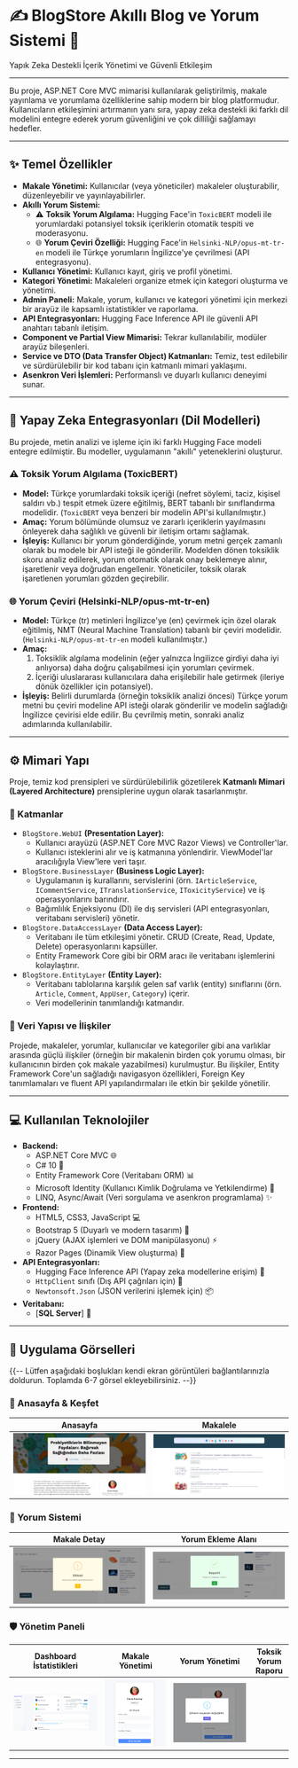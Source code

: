 <p align="center">
  
 
  <br>
  <h1>✍️ BlogStore Akıllı Blog ve Yorum Sistemi 🧠</h1>
  <p>Yapık Zeka Destekli İçerik Yönetimi ve Güvenli Etkileşim</p>
</p>

---

Bu proje, ASP.NET Core MVC mimarisi kullanılarak geliştirilmiş, makale yayınlama ve yorumlama özelliklerine sahip modern bir blog platformudur. Kullanıcıların etkileşimini artırmanın yanı sıra, yapay zeka destekli iki farklı dil modelini entegre ederek yorum güvenliğini ve çok dilliliği sağlamayı hedefler.

---

## ✨ Temel Özellikler

- **Makale Yönetimi:** Kullanıcılar (veya yöneticiler) makaleler oluşturabilir, düzenleyebilir ve yayınlayabilirler.
- **Akıllı Yorum Sistemi:**
    - ⚠️ **Toksik Yorum Algılama:** Hugging Face'in `ToxicBERT` modeli ile yorumlardaki potansiyel toksik içeriklerin otomatik tespiti ve moderasyonu.
    - 🌐 **Yorum Çeviri Özelliği:** Hugging Face'in `Helsinki-NLP/opus-mt-tr-en` modeli ile Türkçe yorumların İngilizce'ye çevrilmesi (API entegrasyonu).
- **Kullanıcı Yönetimi:** Kullanıcı kayıt, giriş ve profil yönetimi.
- **Kategori Yönetimi:** Makaleleri organize etmek için kategori oluşturma ve yönetimi.
- **Admin Paneli:** Makale, yorum, kullanıcı ve kategori yönetimi için merkezi bir arayüz ile kapsamlı istatistikler ve raporlama.
- **API Entegrasyonları:** Hugging Face Inference API ile güvenli API anahtarı tabanlı iletişim.
- **Component ve Partial View Mimarisi:** Tekrar kullanılabilir, modüler arayüz bileşenleri.
- **Service ve DTO (Data Transfer Object) Katmanları:** Temiz, test edilebilir ve sürdürülebilir bir kod tabanı için katmanlı mimari yaklaşımı.
- **Asenkron Veri İşlemleri:** Performanslı ve duyarlı kullanıcı deneyimi sunar.

---

## 🧠 Yapay Zeka Entegrasyonları (Dil Modelleri)

Bu projede, metin analizi ve işleme için iki farklı Hugging Face modeli entegre edilmiştir. Bu modeller, uygulamanın "akıllı" yeteneklerini oluşturur.

### ⚠️ Toksik Yorum Algılama (ToxicBERT)

- **Model:** Türkçe yorumlardaki toksik içeriği (nefret söylemi, taciz, kişisel saldırı vb.) tespit etmek üzere eğitilmiş, BERT tabanlı bir sınıflandırma modelidir. (`ToxicBERT` veya benzeri bir modelin API'si kullanılmıştır.)
- **Amaç:** Yorum bölümünde olumsuz ve zararlı içeriklerin yayılmasını önleyerek daha sağlıklı ve güvenli bir iletişim ortamı sağlamak.
- **İşleyiş:** Kullanıcı bir yorum gönderdiğinde, yorum metni gerçek zamanlı olarak bu modele bir API isteği ile gönderilir. Modelden dönen toksiklik skoru analiz edilerek, yorum otomatik olarak onay beklemeye alınır, işaretlenir veya doğrudan engellenir. Yöneticiler, toksik olarak işaretlenen yorumları gözden geçirebilir.

### 🌐 Yorum Çeviri (Helsinki-NLP/opus-mt-tr-en)

- **Model:** Türkçe (tr) metinleri İngilizce'ye (en) çevirmek için özel olarak eğitilmiş, NMT (Neural Machine Translation) tabanlı bir çeviri modelidir. (`Helsinki-NLP/opus-mt-tr-en` modeli kullanılmıştır.)
- **Amaç:**
    1.  Toksiklik algılama modelinin (eğer yalnızca İngilizce girdiyi daha iyi anlıyorsa) daha doğru çalışabilmesi için yorumları çevirmek.
    2.  İçeriği uluslararası kullanıcılara daha erişilebilir hale getirmek (ileriye dönük özellikler için potansiyel).
- **İşleyiş:** Belirli durumlarda (örneğin toksiklik analizi öncesi) Türkçe yorum metni bu çeviri modeline API isteği olarak gönderilir ve modelin sağladığı İngilizce çevirisi elde edilir. Bu çevrilmiş metin, sonraki analiz adımlarında kullanılabilir.

---

## ⚙️ Mimari Yapı

Proje, temiz kod prensipleri ve sürdürülebilirlik gözetilerek **Katmanlı Mimari (Layered Architecture)** prensiplerine uygun olarak tasarlanmıştır.

### 🔹 Katmanlar

- `BlogStore.WebUI` **(Presentation Layer):**
    - Kullanıcı arayüzü (ASP.NET Core MVC Razor Views) ve Controller'lar.
    - Kullanıcı isteklerini alır ve iş katmanına yönlendirir. ViewModel'lar aracılığıyla View'lere veri taşır.
- `BlogStore.BusinessLayer` **(Business Logic Layer):**
    - Uygulamanın iş kurallarını, servislerini (örn. `IArticleService`, `ICommentService`, `ITranslationService`, `IToxicityService`) ve iş operasyonlarını barındırır.
    - Bağımlılık Enjeksiyonu (DI) ile dış servisleri (API entegrasyonları, veritabanı servisleri) yönetir.
- `BlogStore.DataAccessLayer` **(Data Access Layer):**
    - Veritabanı ile tüm etkileşimi yönetir. CRUD (Create, Read, Update, Delete) operasyonlarını kapsüller.
    - Entity Framework Core gibi bir ORM aracı ile veritabanı işlemlerini kolaylaştırır.
- `BlogStore.EntityLayer` **(Entity Layer):**
    - Veritabanı tablolarına karşılık gelen saf varlık (entity) sınıflarını (örn. `Article`, `Comment`, `AppUser`, `Category`) içerir.
    - Veri modellerinin tanımlandığı katmandır.


### 🔹 Veri Yapısı ve İlişkiler

Projede, makaleler, yorumlar, kullanıcılar ve kategoriler gibi ana varlıklar arasında güçlü ilişkiler (örneğin bir makalenin birden çok yorumu olması, bir kullanıcının birden çok makale yazabilmesi) kurulmuştur. Bu ilişkiler, Entity Framework Core'un sağladığı navigasyon özellikleri, Foreign Key tanımlamaları ve fluent API yapılandırmaları ile etkin bir şekilde yönetilir.

---

## 💻 Kullanılan Teknolojiler

- **Backend:**
    - ASP.NET Core MVC 🌐
    - C# 10 🚀
    - Entity Framework Core (Veritabanı ORM) 📊
    - Microsoft Identity (Kullanıcı Kimlik Doğrulama ve Yetkilendirme) 🔑
    - LINQ, Async/Await (Veri sorgulama ve asenkron programlama) ✨
- **Frontend:**
    - HTML5, CSS3, JavaScript 💻
    - Bootstrap 5 (Duyarlı ve modern tasarım) 🎨
    - jQuery (AJAX işlemleri ve DOM manipülasyonu) ⚡
    - Razor Pages (Dinamik View oluşturma) 📄
- **API Entegrasyonları:**
    - Hugging Face Inference API (Yapay zeka modellerine erişim) 🧠
    - `HttpClient` sınıfı (Dış API çağrıları için) 📡
    - `Newtonsoft.Json` (JSON verilerini işlemek için) 📦
- **Veritabanı:**
    - [**SQL Server**] 💾

---

## 📸 Uygulama Görselleri

{{-- Lütfen aşağıdaki boşlukları kendi ekran görüntüleri bağlantılarınızla doldurun. Toplamda 6-7 görsel ekleyebilirsiniz. --}}

### 🏡 Anasayfa & Keşfet

| Anasayfa |  Makalele |
|:----------:|:----------:|
| ![Anasayfa Görünümü](blogimages/5.png) | ![Kategori Listeleme](blogimages/8.png) |

### 📝 Yorum Sistemi

| Makale Detay | Yorum Ekleme Alanı |
|:------------:|:-----------:|
| ![Toksik Yorum](blogimages/3.png) | ![Başarılı Yorum](blogimages/4.png) |

### 🛡️ Yönetim Paneli

| Dashboard İstatistikleri | Makale Yönetimi | Yorum Yönetimi | Toksik Yorum Raporu |
|:------------------------:|:---------------:|:------------:|:--------------------:|
| ![Admin Dashboard](blogimages/6.png) | ![Profil (Admin)](blogimages/1.png) | ![Şifre Değiştirme (Admin)](blogimages/2.png) |  

---
